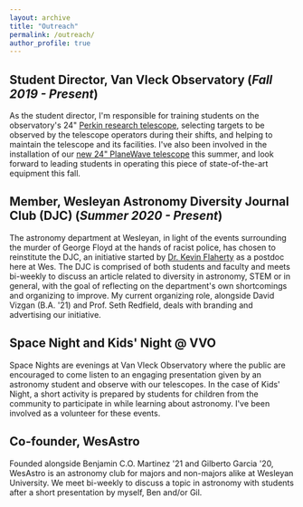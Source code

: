 ```yaml
---
layout: archive
title: "Outreach"
permalink: /outreach/
author_profile: true
---
```


## Student Director, Van Vleck Observatory (*Fall 2019 - Present*)

As the student director, I'm responsible for training students on the observatory's 24" [Perkin research telescope](https://www.wesleyan.edu/astro/van-vleck/telescopes.html), selecting targets to be observed by the telescope operators during their shifts, and helping to maintain the telescope and its facilities. I've also been involved in the installation of our [new 24" PlaneWave telescope](https://newsletter.blogs.wesleyan.edu/2020/07/22/new-24-telescope-to-provide-better-research-opportunities-for-astronomy-students-faculty/) this summer, and look forward to leading students in operating this piece of state-of-the-art equipment this fall.

## Member, Wesleyan Astronomy Diversity Journal Club (DJC) (*Summer 2020 - Present*)

The astronomy department at Wesleyan, in light of the events surrounding the murder of George Floyd at the hands of racist police, has chosen to reinstitute the DJC, an initiative started by [Dr. Kevin Flaherty](https://kevinflaherty.weebly.com/) as a postdoc here at Wes. The DJC is comprised of both students and faculty and meets bi-weekly to discuss an article related to diversity in astronomy, STEM or in general, with the goal of reflecting on the department's own shortcomings and organizing to improve. My current organizing role, alongside David Vizgan (B.A. '21) and Prof. Seth Redfield, deals with branding and advertising our initiative.

## Space Night and Kids' Night @ VVO

Space Nights are evenings at Van Vleck Observatory where the public are encouraged to come listen to an engaging presentation given by an astronomy student and observe with our telescopes. In the case of Kids' Night, a short activity is prepared by students for children from the community to participate in while learning about astronomy. I've been involved as a volunteer for these events.

## Co-founder, WesAstro

Founded alongside Benjamin C.O. Martinez '21 and Gilberto Garcia '20, WesAstro is an astronomy club for majors and non-majors alike at Wesleyan University. We meet bi-weekly to discuss a topic in astronomy with students after a short presentation by myself, Ben and/or Gil.

